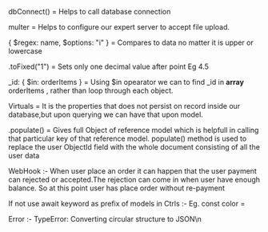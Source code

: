 dbConnect() = Helps to call database connection

multer = Helps to configure our expert server to accept file upload.

{ $regex: name, $options: "i" } = Compares to data no matter it is upper or lowercase

.toFixed("1") = Sets only one decimal value after point Eg 4.5

\_id: { $in: orderItems } = Using $in opearator we can to find \_id in **array** orderItems , rather than loop through each object.

Virtuals = It is the properties that does not persist on record inside our database,but upon querying we can have that upon model.

.populate() = Gives full Object of reference model which is helpfull in calling that particular key of that reference model.
populate() method is used to replace the user ObjectId field with the whole document consisting of all the user data

WebHook :- When user place an order it can happen that the user payment can rejected or accepted.The rejection can come in when user have enough balance. So at this point user has place order without re-payment

<!-- Errors Types : -->

If not use await keyword as prefix of models in Ctrls :-
Eg. const color = <!-- await Color.findByIdAndUpdate(req.params.id, { name }, { new: true }); -->

Error :-
TypeError: Converting circular structure to JSON\n
